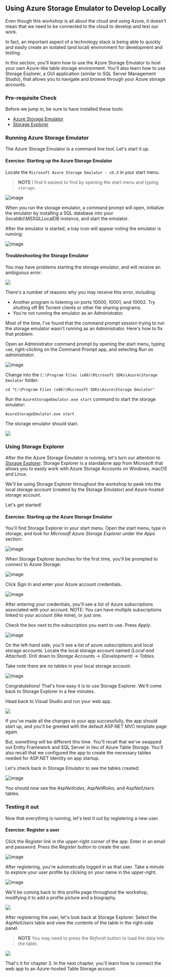 ## Using Azure Storage Emulator to Develop Locally

Even though this workshop is all about the cloud and using Azure, it doesn't mean that we need to be connected to the cloud to develop and test our work.

In fact, an important aspect of a technology stack is being able to quickly and easily create an isolated (and local) environment for development and testing. 

In this section, you'll learn how to use the Azure Storage Emulator to host your own Azure-like table storage environment. You'll also learn how to use Storage Explorer, a GUI application (similar to SQL Server Management Studio), that allows you to navigate and browse through your Azure storage accounts.  

### Pre-requisite Check

Before we jump in, be sure to have installed these tools:

* [Azure Storage Emulator](https://go.microsoft.com/fwlink/?linkid=717179&clcid=0x409)
* [Storage Explorer](http://storageexplorer.com/)

### Running Azure Storage Emulator

The Azure Storage Emulator is a command line tool. Let's start it up.

<h4 class="exercise-start">
    <b>Exercise</b>: Starting up the Azure Storage Emulator
</h4>

Locate the `Microsoft Azure Storage Emulator - vX.X` in your start menu. 

> **NOTE** I find it easiest to find by opening the start menu and typing `storage`.

![image](images/chapter3/run-storage-emulator.gif)

When you run the storage emulator, a command prompt will open, initialize the emulator by installing a SQL database into your (localdb)\MSSQLLocalDB instance, and start the emulator.

After the emulator is started, a tray icon will appear noting the emulator is running:

![image](images/chapter3/emulator-running.png)
 
#### Troubleshooting the Storage Emulator

You may have problems starting the storage emulator, and will receive an ambiguous error:

<img src="images/chapter3/emulator-error.png" class="img-medium" />

There's a number of reasons why you may receive this error, including:

* Another program is listening on ports 10000, 10001, and 10002. Try shutting off Bit Torrent clients or other file sharing programs.
* You're not running the emulator as an Administrator.

Most of the time, I've found that the command prompt session trying to run the storage emulator wasn't running as an Administrator. Here's how to fix that problem:

Open an Administrator command prompt by opening the start menu, typing `cmd`, right-clicking on the Command Prompt app, and selecting *Run as administrator*.

![image](images/chapter3/admin-cmd.gif)

Change into the `C:\Program Files (x86)\Microsoft SDKs\Azure\Storage Emulator` folder:

```
cd "C:\Program Files (x86)\Microsoft SDKs\Azure\Storage Emulator"
```

Run the `AzureStorageEmulator.exe start` command to start the storage emulator:

```
AzureStorageEmulator.exe start
```

The storage emulator should start.

<img src="images/chapter3/emulator-start.png" class="img-medium" />

<div class="exercise-end"></div>

### Using Storage Explorer

After the the Azure Storage Emulator is running, let's turn our attention to [Storage Explorer](http://storageexplorer.com). Storage Explorer is a standalone app from Microsoft that allows you to easily work with Azure Storage Accounts on Windows, macOS and Linux.

We'll be using Storage Explorer throughout the workshop to peek into the local storage account (created by the Storage Emulator) and Azure-hosted storage account. 

Let's get started!

<h4 class="exercise-start">
    <b>Exercise</b>: Starting up the Azure Storage Emulator
</h4>

You'll find Storage Explorer in your start menu. Open the start menu, type in storage, and look for *Microsoft Azure Storage Explorer* under the *Apps* section:

![image](images/chapter3/storage-explorer-launch.gif)

When Storage Explorer launches for the first time, you'll be prompted to connect to Azure Storage:

![image](images/chapter3/azure-prompt.png)

Click *Sign In* and enter your Azure account credentials. 

![image](images/chapter3/sign-in.png)

After entering your credentials, you'll see a list of Azure subscriptions associated with your account. NOTE: You can have multiple subscriptions linked to your account (like mine), or just one.

Check the box next to the subscription you want to use. Press *Apply*.

![image](images/chapter3/azure-subs.png)

On the left-hand side, you'll see a list of azure subscriptions and local storage accounts. Locate the local storage account named *(Local and Attached)*. Drill down to *Storage Accounts* -> *(Development)* -> *Tables*.

Take note there are no tables in your local storage account.

![image](images/chapter3/local-storage.gif)

Congratulations! That's how easy it is to use Storage Explorer. We'll come back to Storage Explorer in a few minutes.

Head back to Visual Studio and run your web app. 

<img src="images/chapter3/launch-web-app.png" class="img-small" />

If you've made all the changes to your app successfully, the app should start up, and you'll be greeted with the default ASP.NET MVC template page again. 

But, something will be different this time. You'll recall that we've swapped out Entity Framework and SQL Server in lieu of Azure Table Storage. You'll also recall that we configured the app to create the necessary tables needed for ASP.NET Identity on app startup. 

Let's check back in Storage Emulator to see the tables created:

![image](images/chapter3/local-storage-with-tables.gif)

You should now see the *AspNetIndex*, *AspNetRoles*, and *AspNetUsers* tables. 

<div class="exercise-end"></div>

### Testing it out

Now that everything is running, let's test it out by registering a new user.

<h4 class="exercise-start">
    <b>Exercise</b>: Register a user
</h4>

Click the *Register* link in the upper-right corner of the app. Enter in an email and password. Press the *Register* button to create the user.

![image](images/chapter3/register.png)

After registering, you're automatically logged in as that user. Take a minute to explore your user profile by clicking on your name in the upper-right. 

![image](images/chapter3/view-profile.png)

We'll be coming back to this profile page throughout the workshop, modifying it to add a profile picture and a biography.

<img src="images/chapter3/manage-profile.png" class="img-medium" />

After registering the user, let's look back at Storage Explorer. Select the *AspNetUsers* table and view the contents of the table in the right-side panel. 

> **NOTE** You may need to press the *Refresh* button to load the data into the table.

<img src="images/chapter3/table-data.gif" class="img-large" />

<div class="exercise-end"></div>

That's it for chapter 3. In the next chapter, you'll learn how to connect the web app to an Azure-hosted Table Storage account.